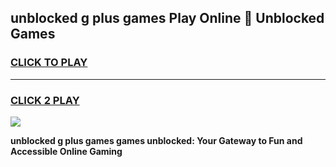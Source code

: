 
## unblocked g plus games Play Online 👋 Unblocked Games
<h3>
<a href="https://premium.freeplayer.one?title=unblocked_g_plus_games&ref=19F">CLICK TO PLAY</a></h3>
<hr>

<h3>
<a href="https://premium.freeplayer.one?title=unblocked_g_plus_games&ref=19F">CLICK 2 PLAY</a>
  
</h3>

<a href="https://premium.freeplayer.one?title=unblocked_g_plus_games&ref=19F"><img src="https://clearcache.store/games.png"></a>


**unblocked g plus games games unblocked: Your Gateway to Fun and Accessible Online Gaming**
